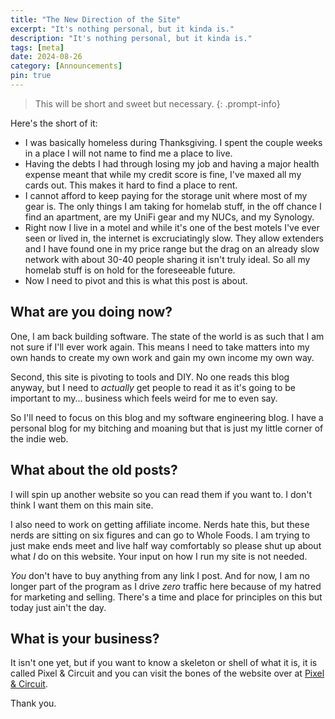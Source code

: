 ```yaml
---
title: "The New Direction of the Site"
excerpt: "It's nothing personal, but it kinda is."
description: "It's nothing personal, but it kinda is."
tags: [meta]
date: 2024-08-26
category: [Announcements]
pin: true
---
```


> This will be short and sweet but necessary.
{: .prompt-info}

Here's the short of it:

- I was basically homeless during Thanksgiving. I spent the couple weeks in a place I will not name to find me a place to live.
- Having the debts I had through losing my job and having a major health expense meant that while my credit score is fine, I've maxed all my cards out. This makes it hard to find a place to rent.
- I cannot afford to keep paying for the storage unit where most of my gear is. The only things I am taking for homelab stuff, in the off chance I find an apartment, are my UniFi gear and my NUCs, and my Synology.
- Right now I live in a motel and while it's one of the best motels I've ever seen or lived in, the internet is excruciatingly slow. They allow extenders and I have found one in my price range but the drag on an already slow network with about 30-40 people sharing it isn't truly ideal. So all my homelab stuff is on hold for the foreseeable future.
- Now I need to pivot and this is what this post is about.

## What are you doing now?

One, I am back building software. The state of the world is as such that I am not sure if I'll ever work again. This means I need to take matters into my own hands to create my own work and gain my own income my own way.

Second, this site is pivoting to tools and DIY. No one reads this blog anyway, but I need to _actually_ get people to read it as it's going to be important to my... business which feels weird for me to even say.

So I'll need to focus on this blog and my software engineering blog. I have a personal blog for my bitching and moaning but that is just my little corner of the indie web.

## What about the old posts?

I will spin up another website so you can read them if you want to. I don't think I want them on this main site.

I also need to work on getting affiliate income. Nerds hate this, but these nerds are sitting on six figures and can go to Whole Foods. I am trying to just make ends meet and live half way comfortably so please shut up about what _I_ do on this website. Your input on how I run my site is not needed.

_You_ don't have to buy anything from any link I post. And for now, I am no longer part of the program as I drive _zero_ traffic here because of my hatred for marketing and selling. There's a time and place for principles on this but today just ain't the day.

## What is your business?

It isn't one yet, but if you want to know a skeleton or shell of what it is, it is called Pixel & Circuit and you can visit the bones of the website over at [Pixel & Circuit](https://pxlandcircuit.shop).

Thank you.
